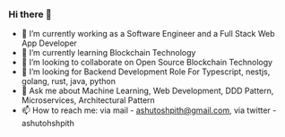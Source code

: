 ### Hi there 👋


- 🔭 I’m currently working as a Software Engineer and a Full Stack Web App Developer
- 🌱 I’m currently learning Blockchain Technology
- 👯 I’m looking to collaborate on Open Source Blockchain Technology
- 🤔 I’m looking for Backend Development Role For Typescript, nestjs, golang, rust, java, python
- 💬 Ask me about Machine Learning, Web Development, DDD Pattern, Microservices, Architectural Pattern
- 📫 How to reach me: via mail - ashutoshpith@gmail.com, via twitter - ashutohshpith


